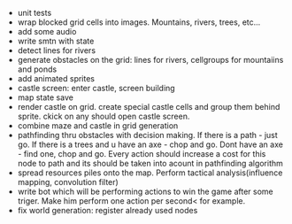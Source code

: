 - unit tests
- wrap blocked grid cells into images. Mountains, rivers, trees, etc...
- add some audio
- write smtn with state
- detect lines for rivers
- generate obstacles on the grid: lines for rivers, cellgroups for mountaiins and ponds
- add animated sprites
- castle screen: enter castle, screen building
- map state save
- render castle on grid. create special castle cells and group them behind sprite. ckick on any should open castle screen.
- combine maze and castle in grid generation
- pathfinding thru obstacles with decision making. If there is a path - just go. If there is a trees and u have an axe - chop and go. Dont have an axe - find one, chop and go. Every action should increase a cost for this node to path and its should be taken into acount in pathfinding algorithm
- spread resources piles onto the map. Perform tactical analysis(influence mapping, convolution filter)
- write bot which will be performing actions to win the game after some triger. Make him perform one action per second< for example.
- fix world generation: register already used  nodes
